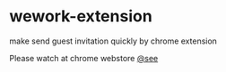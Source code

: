 # wework-extension
make send guest invitation quickly by chrome extension

Please watch at chrome webstore [@see](https://chrome.google.com/webstore/detail/wework-guest-registration/ehgmgdnpadgkpiacpgppoogbbaemhnil)
